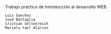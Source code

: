 Trabajo práctico de Introducción al desarrollo WEB

    Luis Sanchez
    José Battaglia
    Cristian Seltenreich
    Mariela Yael Alarcon